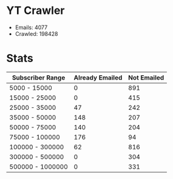 # YT Crawler
- Emails: 4077
- Crawled: 198428

# Stats
| Subscriber Range  | Already Emailed | Not Emailed |
|-------|-------|-------|
| 5000 - 15000 | 0 | 891 |
| 15000 - 25000 | 0 | 415 |
| 25000 - 35000 | 47 | 242 |
| 35000 - 50000 | 148 | 207 |
| 50000 - 75000 | 140 | 204 |
| 75000 - 100000 | 176 | 94 |
| 100000 - 300000 | 62 | 816 |
| 300000 - 500000 | 0 | 304 |
| 500000 - 1000000 | 0 | 331 |
